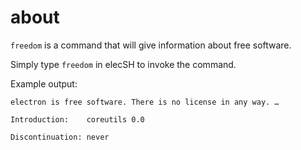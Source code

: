 # about
```freedom``` is a command that will give information about free software. 

Simply type ```freedom``` in elecSH to invoke the command.

Example output:
```
electron is free software. There is no license in any way. …
```
```
Introduction:    coreutils 0.0

Discontinuation: never
```
